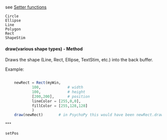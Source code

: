 see [Setter functions](@ref)
```@docs
Circle
Ellipse
Line
Polygon
Rect
ShapeStim
```

#### draw(various shape types) - Method

Draws the shape (Line, Rect, Ellipse, TextStim, etc.) into the back buffer.


Example:
```julia

	newRect = Rect(myWin, 
			100,			# width
			100, 			# height
			[200,200],		# position
			lineColor = [255,0,0], 
			fillColor = [255,128,128] 
			)
	draw(newRect) 		# in PsychoPy this would have been newRect.draw()
```
"""

```@docs
setPos
```